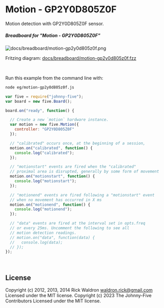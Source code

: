 <!--remove-start-->

# Motion - GP2Y0D805Z0F

<!--remove-end-->


Motion detection with GP2Y0D805Z0F sensor.





##### Breadboard for "Motion - GP2Y0D805Z0F"



![docs/breadboard/motion-gp2y0d805z0f.png](breadboard/motion-gp2y0d805z0f.png)<br>

Fritzing diagram: [docs/breadboard/motion-gp2y0d805z0f.fzz](breadboard/motion-gp2y0d805z0f.fzz)

&nbsp;




Run this example from the command line with:
```bash
node eg/motion-gp2y0d805z0f.js
```


```javascript
var five = require("johnny-five");
var board = new five.Board();

board.on("ready", function() {

  // Create a new `motion` hardware instance.
  var motion = new five.Motion({
    controller: "GP2Y0D805Z0F"
  });

  // "calibrated" occurs once, at the beginning of a session,
  motion.on("calibrated", function() {
    console.log("calibrated");
  });

  // "motionstart" events are fired when the "calibrated"
  // proximal area is disrupted, generally by some form of movement
  motion.on("motionstart", function() {
    console.log("motionstart");
  });

  // "motionend" events are fired following a "motionstart" event
  // when no movement has occurred in X ms
  motion.on("motionend", function() {
    console.log("motionend");
  });

  // "data" events are fired at the interval set in opts.freq
  // or every 25ms. Uncomment the following to see all
  // motion detection readings.
  // motion.on("data", function(data) {
  //   console.log(data);
  // });
});

```








&nbsp;

<!--remove-start-->

## License
Copyright (c) 2012, 2013, 2014 Rick Waldron <waldron.rick@gmail.com>
Licensed under the MIT license.
Copyright (c) 2023 The Johnny-Five Contributors
Licensed under the MIT license.

<!--remove-end-->
